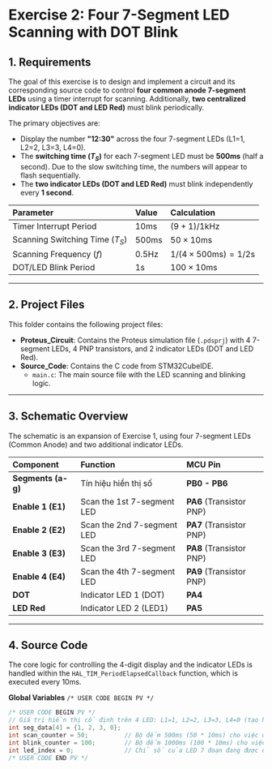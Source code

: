 # Exercise 2: Four 7-Segment LED Scanning with DOT Blink

## 1. Requirements

The goal of this exercise is to design and implement a circuit and its corresponding source code to control **four common anode 7-segment LEDs** using a timer interrupt for scanning. Additionally, **two centralized indicator LEDs (DOT and LED Red)** must blink periodically.

The primary objectives are:
* Display the number **"12:30"** across the four 7-segment LEDs (L1=1, L2=2, L3=3, L4=0).
* The **switching time ($T_S$)** for each 7-segment LED must be **500ms** (half a second). Due to the slow switching time, the numbers will appear to flash sequentially.
* The **two indicator LEDs (DOT and LED Red)** must blink independently every **1 second**.

| Parameter | Value | Calculation |
| :--- | :--- | :--- |
| Timer Interrupt Period | $10\text{ms}$ | $(9+1) / 1\text{kHz}$ |
| Scanning Switching Time ($T_S$) | $500\text{ms}$ | $50 \times 10\text{ms}$ |
| Scanning Frequency ($f$) | $0.5\text{Hz}$ | $1 / (4 \times 500\text{ms}) = 1 / 2\text{s}$ |
| DOT/LED Blink Period | $1\text{s}$ | $100 \times 10\text{ms}$ |

---

## 2. Project Files

This folder contains the following project files:
* **Proteus_Circuit**: Contains the Proteus simulation file (`.pdsprj`) with 4 7-segment LEDs, 4 PNP transistors, and 2 indicator LEDs (DOT and LED Red).
* **Source_Code**: Contains the C code from STM32CubeIDE.
    * `main.c`: The main source file with the LED scanning and blinking logic.

---

## 3. Schematic Overview

The schematic is an expansion of Exercise 1, using four 7-segment LEDs (Common Anode) and two additional indicator LEDs.

| Component | Function | MCU Pin |
| :--- | :--- | :--- |
| **Segments (a-g)** | Tín hiệu hiển thị số | **PB0 - PB6** |
| **Enable 1 (E1)** | Scan the 1st 7-segment LED | **PA6** (Transistor PNP) |
| **Enable 2 (E2)** | Scan the 2nd 7-segment LED | **PA7** (Transistor PNP) |
| **Enable 3 (E3)** | Scan the 3rd 7-segment LED | **PA8** (Transistor PNP) |
| **Enable 4 (E4)** | Scan the 4th 7-segment LED | **PA9** (Transistor PNP) |
| **DOT** | Indicator LED 1 (DOT) | **PA4** |
| **LED Red** | Indicator LED 2 (LED1) | **PA5**  |

---

## 4. Source Code

The core logic for controlling the 4-digit display and the indicator LEDs is handled within the `HAL_TIM_PeriodElapsedCallback` function, which is executed every $10\text{ms}$.

**Global Variables** `/* USER CODE BEGIN PV */` 

```c
/* USER CODE BEGIN PV */
// Giá trị hiển thị cố định trên 4 LED: L1=1, L2=2, L3=3, L4=0 (tạo hiệu ứng "12:30")
int seg_data[4] = {1, 2, 3, 0}; 
int scan_counter = 50;          // Bộ đếm 500ms (50 * 10ms) cho việc quét LED 7 đoạn
int blink_counter = 100;        // Bộ đếm 1000ms (100 * 10ms) cho việc nhấp nháy DOT/LED Red
int led_index = 0;              // Chỉ số của LED 7 đoạn đang được quét (0, 1, 2, 3)
/* USER CODE END PV */

